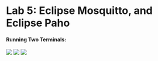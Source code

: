 # Lab 5: Eclipse Mosquitto, and Eclipse Paho
#### Running Two Terminals:
![](https://github.com/cdiesen/EE-322/blob/main/lab5/imagesAndResources/lab5p2.png)
![](https://github.com/cdiesen/EE-322/blob/main/lab5/imagesAndResources/lab5p3.png)
![](https://github.com/cdiesen/EE-322/blob/main/lab5/imagesAndResources/lab5p4.png)
